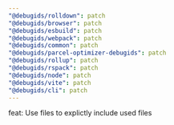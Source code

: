 ```yaml
---
"@debugids/rolldown": patch
"@debugids/browser": patch
"@debugids/esbuild": patch
"@debugids/webpack": patch
"@debugids/common": patch
"@debugids/parcel-optimizer-debugids": patch
"@debugids/rollup": patch
"@debugids/rspack": patch
"@debugids/node": patch
"@debugids/vite": patch
"@debugids/cli": patch
---
```


feat: Use files to explictly include used files
